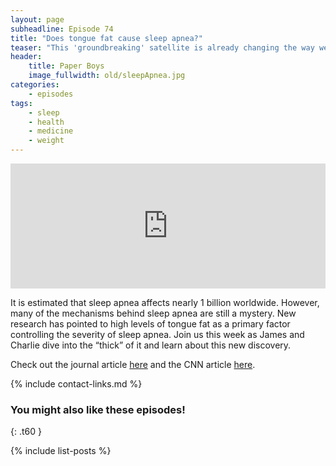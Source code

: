```yaml
---
layout: page
subheadline: Episode 74
title: "Does tongue fat cause sleep apnea?"
teaser: "This 'groundbreaking' satellite is already changing the way we see asteroids."
header:
    title: Paper Boys
    image_fullwidth: old/sleepApnea.jpg
categories:
    - episodes
tags:
    - sleep
    - health
    - medicine
    - weight
---
```


<iframe src="https://pinecast.com/player/c729127f-508e-4451-9f1c-163f8ed3d7de?theme=thick" seamless height="200" style="border:0" class="pinecast-embed" frameborder="0" width="100%"></iframe>

It is estimated that sleep apnea affects nearly 1 billion worldwide. However, many of the mechanisms behind sleep apnea are still a mystery. New research has pointed to high levels of tongue fat as a primary factor controlling the severity of sleep apnea. Join us this week as James and Charlie dive into the “thick” of it and learn about this new discovery.
	
Check out the journal article [here](http://dx.doi.org/10.1164/rccm.201903-0692OC) and the CNN article [here](https://www.cnn.com/2020/01/10/health/tongue-fat-sleep-apnea-wellness/index.html).

{% include contact-links.md %}

### You might also like these episodes!
{: .t60 }

{% include list-posts %}
